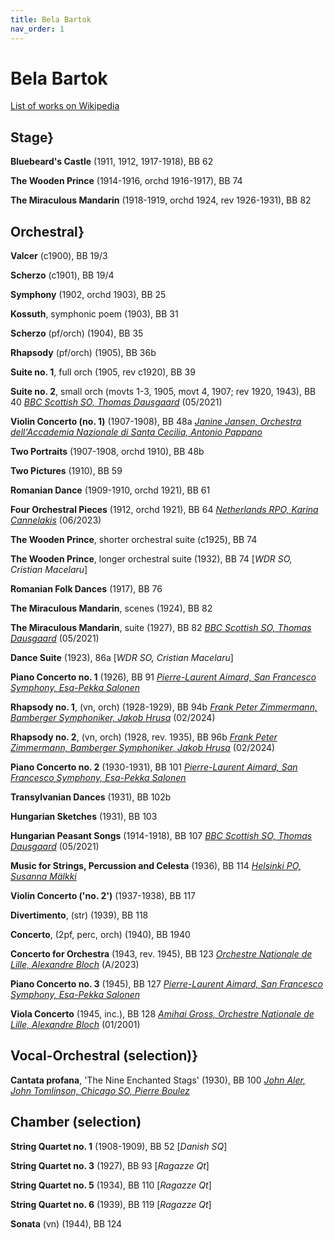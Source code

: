 ```yaml
---
title: Bela Bartok
nav_order: 1
---
```


# Bela Bartok

[List of works on Wikipedia](https://en.wikipedia.org/wiki/List_of_compositions_by_B%C3%A9la_Bart%C3%B3k)

## Stage}

**Bluebeard's Castle** (1911, 1912, 1917-1918), BB 62

**The Wooden Prince** (1914-1916, orchd 1916-1917), BB 74

**The Miraculous Mandarin** (1918-1919, orchd 1924, rev 1926-1931), BB 82

## Orchestral}

**Valcer** (c1900), BB 19/3

**Scherzo** (c1901), BB 19/4

**Symphony** (1902, orchd 1903), BB 25

**Kossuth**, symphonic poem (1903), BB 31

**Scherzo** (pf/orch) (1904), BB 35

**Rhapsody** (pf/orch) (1905), BB 36b

**Suite no. 1**, full orch (1905, rev c1920), BB 39

**Suite no. 2**, small orch (movts 1-3, 1905, movt 4, 1907; rev 1920, 1943), BB 40 [*BBC Scottish SO, Thomas Dausgaard*](http://www.tidal.com/track/173274837) (05/2021)

**Violin Concerto (no. 1)** (1907-1908), BB 48a [*Janine Jansen, Orchestra dell'Accademia Nazionale di Santa Cecilia, Antonio Pappano*](https://tidal.com/browse/album/77609389)

**Two Portraits** (1907-1908, orchd 1910), BB 48b

**Two Pictures** (1910), BB 59

**Romanian Dance** (1909-1910, orchd 1921), BB 61

**Four Orchestral Pieces** (1912, orchd 1921), BB 64 [*Netherlands RPO, Karina Cannelakis*](https://tidal.com/browse/album/290890381) (06/2023)

**The Wooden Prince**, shorter orchestral suite (c1925), BB 74

**The Wooden Prince**, longer orchestral suite (1932), BB 74 [*WDR SO, Cristian Macelaru*]

**Romanian Folk Dances** (1917), BB 76

**The Miraculous Mandarin**, scenes (1924), BB 82

**The Miraculous Mandarin**, suite (1927), BB 82 [*BBC Scottish SO, Thomas Dausgaard*](http://www.tidal.com/track/173274820) (05/2021)

**Dance Suite** (1923), 86a [*WDR SO, Cristian Macelaru*]

**Piano Concerto no. 1** (1926), BB 91 [*Pierre-Laurent Aimard, San Francesco Symphony, Esa-Pekka Salonen*](http://www.tidal.com/track/315704881)

**Rhapsody no. 1**, (vn, orch) (1928-1929), BB 94b [*Frank Peter Zimmermann, Bamberger Symphoniker, Jakob Hrusa*](https://tidal.com/browse/album/343201672) (02/2024)

**Rhapsody no. 2**, (vn, orch) (1928, rev. 1935), BB 96b [*Frank Peter Zimmermann, Bamberger Symphoniker, Jakob Hrusa*](https://tidal.com/browse/album/343201672) (02/2024)

**Piano Concerto no. 2** (1930-1931), BB 101 [*Pierre-Laurent Aimard, San Francesco Symphony, Esa-Pekka Salonen*](http://www.tidal.com/track/315704881)

**Transylvanian Dances** (1931), BB 102b

**Hungarian Sketches** (1931), BB 103

**Hungarian Peasant Songs** (1914-1918), BB 107 [*BBC Scottish SO, Thomas Dausgaard*](http://www.tidal.com/track/173274829) (05/2021)

**Music for Strings, Percussion and Celesta** (1936), BB 114 [*Helsinki PO, Susanna Mälkki*](http://www.tidal.com/track/196591292)

**Violin Concerto ('no. 2')** (1937-1938), BB 117

**Divertimento**, (str) (1939), BB 118

**Concerto**, (2pf, perc, orch) (1940), BB 1940

**Concerto for Orchestra** (1943, rev. 1945), BB 123 [*Orchestre Nationale de Lille, Alexandre Bloch*](https://tidal.com/browse/album/309518267) (A/2023)

**Piano Concerto no. 3** (1945), BB 127 [*Pierre-Laurent Aimard, San Francesco Symphony, Esa-Pekka Salonen*](http://www.tidal.com/track/315704881)

**Viola Concerto** (1945, inc.), BB 128 [*Amihai Gross, Orchestre Nationale de Lille, Alexandre Bloch*](https://tidal.com/browse/album/309518267) (01/2001)

## Vocal-Orchestral (selection)}

**Cantata profana**, 'The Nine Enchanted Stags' (1930), BB 100 [*John Aler, John Tomlinson, Chicago SO, Pierre Boulez*](http://www.tidal.com/track/4486543)

## Chamber (selection)

**String Quartet no. 1** (1908-1909), BB 52 [*Danish SQ*]

**String Quartet no. 3** (1927), BB 93 [*Ragazze Qt*]

**String Quartet no. 5** (1934), BB 110 [*Ragazze Qt*]

**String Quartet no. 6** (1939), BB 119 [*Ragazze Qt*]

**Sonata** (vn) (1944), BB 124
